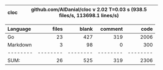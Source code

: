 cloc|github.com/AlDanial/cloc v 2.02  T=0.03 s (938.5 files/s, 113698.1 lines/s)
--- | ---

Language|files|blank|comment|code
:-------|-------:|-------:|-------:|-------:
Go|23|427|319|2006
Markdown|3|98|0|300
--------|--------|--------|--------|--------
SUM:|26|525|319|2306
